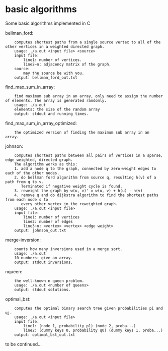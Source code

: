 # basic algorithms
Some basic algorithms implemented in C

bellman_ford:

        computes shortest paths from a single source vertex to all of the other vertices in a weighted directed graph.
        usage: ./a.out <input file> <source>
        input file:
            line1: number of vertices.
            line2~n: adjacency matrix of the graph.
        source:
            may the source be with you.
        output: bellman_ford_out.txt

find_max_sum_in_array:

        find maximum sub array in an array, only need to assign the number of elements. The array is generated randomly.
        usage: ./a.out
        elements: the size of the random array
        output: stdout and running times.
        
    
find_max_sum_in_array_optimized:

        the optimized version of finding the maximum sub array in an array.
        
    
johnson:

        computes shortest paths between all pairs of vertices in a sparse, edge weighted, directed graph.
        The algorithm works as this:
        1. add a node q to the graph, connected by zero-weight edges to each of the other nodes.
        2. do bellman ford algorithm from source q, resulting h(v) of a path from q to v.
           Terminated if negative weight cycle is found.
        3. reweight the graph by w(u, v)' = w(u, v) + h(u) - h(v)
        4. remove q and do dijkstra algorithm to find the shortest paths from each node s to 
           every other vertex in the reweighted graph.
        usage: ./a.out <input file>
        input file:
            line1: number of vertices
            line2: number of edges
            line3~n: <vertex> <vertex> <edge weight>
        output: johnson_out.txt

    
merge-inversion:

        counts how many inversions used in a merge sort.
        usage: ./a.out
        10 numbers: give an array.
        output: stdout inversions.


nqueen:

        the well-known n queen problem.
        usage: ./a.out <number of queens>
        output: stdout solutions.


optimal_bst:

        computes the optimal binary search tree given probabilities pi and qj.
        usage: ./a.out <input file>
        input file:
            line1: (node 1, probability p1) (node 2, proba...)
            line2: (dummy keys 0, probability q0) (dummy keys 1, proba...)
        output: optimal_bst_out.txt


to be continued...
